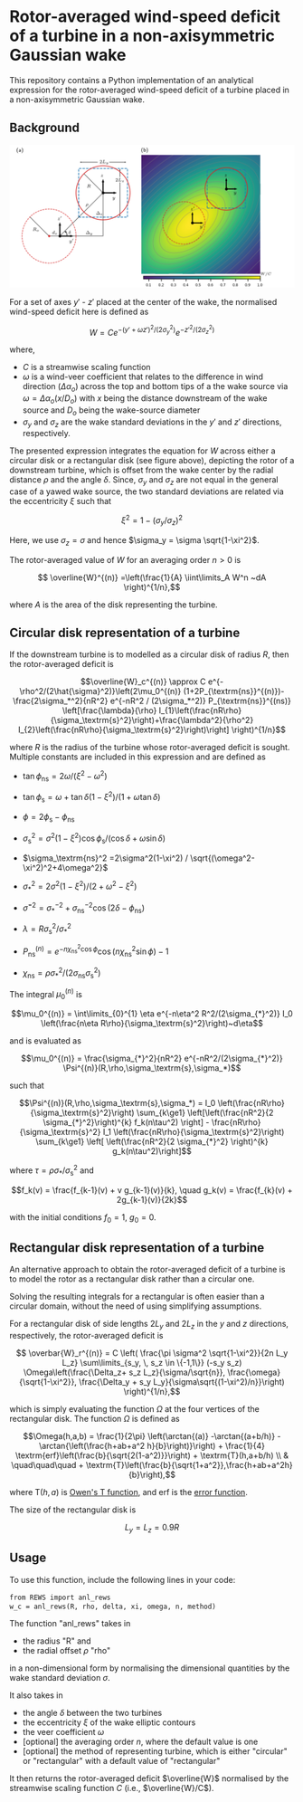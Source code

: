 # Rotor-averaged wind-speed deficit of a turbine in a non-axisymmetric Gaussian wake

This repository contains a Python implementation of an analytical expression for the rotor-averaged wind-speed deficit of a turbine placed in a non-axisymmetric Gaussian wake. 

## Background

![wake](./images/wake.PNG)

For a set of axes $y'$ - $z'$ placed at the center of the wake, the normalised wind-speed deficit here is defined as

$$W = Ce^{-(y'+\omega z')^2/(2\sigma_y^2)} e^{-z'^2/(2\sigma_z^2)}$$

where, 
- $C$ is a streamwise scaling function
- $\omega$ is a wind-veer coefficient that relates to the difference in wind direction ($\Delta \alpha_o$) across the top and bottom tips of a the wake source via $\omega=\Delta \alpha_o (x/D_o)$ with $x$ being the distance downstream of the wake source and $D_o$ being the wake-source diameter
- $\sigma_y$ and $\sigma_z$ are the wake standard deviations in the $y'$ and $z'$ directions, respectively.

The presented expression integrates the equation for $W$ across either a circular disk or a rectangular disk (see figure above), depicting the rotor of a downstream turbine, which is offset from the wake center by the radial distance $\rho$ and the angle $\delta$. Since, $\sigma_y$ and $\sigma_z$ are not equal in the general case of a yawed wake source, the two standard deviations are related via the eccentricity $\xi$ such that 

$$\xi^2=1-(\sigma_y/\sigma_z)^2$$

Here, we use $\sigma_z=\sigma$ and hence $\sigma_y = \sigma \sqrt{1-\xi^2}$.

The rotor-averaged value of $W$ for an averaging order $n>0$ is
```math
    \overline{W}^{(n)}  
    =\left(\frac{1}{A} \iint\limits_A W^n ~dA \right)^{1/n},
```
where $A$ is the area of the disk representing the turbine.

## Circular disk representation of a turbine
If the downstream turbine is to modelled as a circular disk of radius $R$, then the rotor-averaged deficit is
```math
\overline{W}_c^{(n)} \approx C e^{-\rho^2/(2\hat{\sigma}^2)}\left(2\mu_0^{(n)} (1+2P_{\textrm{ns}}^{(n)})-\frac{2\sigma_*^2}{nR^2} e^{-nR^2 / (2\sigma_*^2)} P_{\textrm{ns}}^{(ns)} \left[\frac{\lambda}{\rho} I_{1}\left(\frac{nR\rho}{\sigma_\textrm{s}^2}\right)+\frac{\lambda^2}{\rho^2} I_{2}\left(\frac{nR\rho}{\sigma_\textrm{s}^2}\right)\right] \right)^{1/n}
```

where $R$ is the radius of the turbine whose rotor-averaged deficit is sought. Multiple constants are included in this expression and are defined as
- $\tan{\phi_\textrm{ns}} = 2\omega / (\xi^2 - \omega^2)$
- $\tan{\phi_\textrm{s}} = \omega + \tan{\delta}\left(1-\xi^2\right)  / (1+\omega\tan{\delta})$
- $\phi=2\phi_\textrm{s}-\phi_\textrm{ns}$

- $\sigma_\textrm{s}^2 = 
    \sigma^2\left(1-\xi^2\right) \cos{\phi_\textrm{s}} / (\cos{\delta}+\omega\sin{\delta})$
- $\sigma_\textrm{ns}^2
    =2\sigma^2(1-\xi^2) / \sqrt{(\omega^2-\xi^2)^2+4\omega^2}$
- $\sigma_{*}^2
    =2\sigma^2(1-\xi^2) / (2+\omega^2-\xi^2)$
- $\hat{\sigma}^{-2} = \sigma_{*}^{-2} + \sigma_\textrm{ns}^{-2}\cos{(2\delta-\phi_\textrm{ns})}$
- $\lambda=R\sigma_\textrm{s}^2/\sigma_{*}^2$
- $P^{(n)}_{\textrm{ns}} = e^{-n\chi_{\textrm{ns}}^2 \cos{\phi}} \cos{(n\chi_{\textrm{ns}}^2 \sin{\phi})}-1$
- $\chi_{\textrm{ns}} = \rho \sigma_{*}^2/(2\sigma_\textrm{ns} \sigma_\textrm{s}^2)$

The integral $\mu_0^{(n)}$ is 

$$\mu_0^{(n)} = \int\limits_{0}^{1} \eta e^{-n\eta^2 R^2/(2\sigma_{*}^2)} I_0 \left(\frac{n\eta R\rho}{\sigma_\textrm{s}^2}\right)~d\eta$$

and is evaluated as

```math
\mu_0^{(n)} = \frac{\sigma_{*}^2}{nR^2} e^{-nR^2/(2\sigma_{*}^2)} \Psi^{(n)}(R,\rho,\sigma_\textrm{s},\sigma_*)
```

such that

```math
\Psi^{(n)}(R,\rho,\sigma_\textrm{s},\sigma_*) = I_0 \left(\frac{nR\rho}{\sigma_\textrm{s}^2}\right) \sum_{k\ge1}  \left[\left(\frac{nR^2}{2 \sigma_{*}^2}\right)^{k} f_k(n\tau^2) \right] - \frac{nR\rho}{\sigma_\textrm{s}^2} I_1 \left(\frac{nR\rho}{\sigma_\textrm{s}^2}\right) \sum_{k\ge1} \left[ \left(\frac{nR^2}{2 \sigma_{*}^2} \right)^{k} g_k(n\tau^2)\right]
```

where $\tau = \rho\sigma_{*}/\sigma_\textrm{s}^2$ and 

$$f_k(v) = \frac{f_{k-1}(v) + v g_{k-1}(v)}{k}, \quad g_k(v) = \frac{f_{k}(v) + 2g_{k-1}(v)}{2k}$$

with the initial conditions $f_0=1$, $g_0=0$.

## Rectangular disk representation of a turbine
An alternative approach to obtain the rotor-averaged deficit of a turbine is to model the rotor as a rectangular disk rather than a circular one. 

Solving the resulting integrals for a rectangular is often easier than a circular domain, without the need of using simplifying assumptions.

For a rectangular disk of side lengths $2L_y$ and $2L_z$ in the $y$ and $z$ directions, respectively, the rotor-averaged deficit is

```math
    \overbar{W}_r^{(n)} = C
    \left(
    \frac{\pi \sigma^2 \sqrt{1-\xi^2}}{2n  L_y L_z}
    \sum\limits_{s_y, \, s_z \in \{-1,1\}}
    (-s_y s_z)
    \Omega\left(\frac{\Delta_z+ s_z L_z}{\sigma/\sqrt{n}}, \frac{\omega}{\sqrt{1-\xi^2}}, \frac{\Delta_y + s_y L_y}{\sigma\sqrt{(1-\xi^2)/n}}\right)
    \right)^{1/n},
```
which is simply evaluating the function $\Omega$ at the four vertices of the rectangular disk. The function $\Omega$ is defined as

```math
\Omega(h,a,b) = \frac{1}{2\pi} \left(\arctan{(a)} -\arctan{(a+b/h)} - \arctan{\left(\frac{h+ab+a^2 h}{b}\right)}\right) + \frac{1}{4} \textrm{erf}\left(\frac{b}{\sqrt{2(1-a^2)}}\right) +  \textrm{T}(h,a+b/h) \\ &  \quad\quad\quad + \textrm{T}\left(\frac{b}{\sqrt{1+a^2}},\frac{h+ab+a^2h}{b}\right),
```
where $\textrm{T}(h,a)$ is [Owen's T function](https://en.wikipedia.org/wiki/Owen%27s_T_function), and erf is the [error function](https://en.wikipedia.org/wiki/Error_function).

The size of the rectangular disk is
```math
L_y = L_z = 0.9 R
```

## Usage

To use this function, include the following lines in your code:
```
from REWS import anl_rews
w_c = anl_rews(R, rho, delta, xi, omega, n, method)
```

The function "anl_rews" takes in
- the radius "R" and
- the radial offset $\rho$ "rho"

in a non-dimensional form by normalising the dimensional quantities by the wake standard deviation $\sigma$.

It also takes in
- the angle $\delta$ between the two turbines
- the eccentricity $\xi$ of the wake elliptic contours
- the veer coefficient $\omega$
- [optional] the averaging order $n$, where the default value is one
- [optional] the method of representing turbine, which is either "circular" or "rectangular" with a default value of "rectangular"

It then returns the rotor-averaged deficit $\overline{W}$ normalised by the streamwise scaling function $C$ (i.e., $\overline{W}/C$).